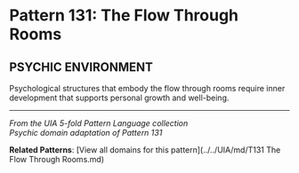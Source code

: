 # Pattern 131: The Flow Through Rooms

## PSYCHIC ENVIRONMENT

Psychological structures that embody the flow through rooms require inner development that supports personal growth and well-being.

---

*From the UIA 5-fold Pattern Language collection*  
*Psychic domain adaptation of Pattern 131*

**Related Patterns**: [View all domains for this pattern](../../UIA/md/T131 The Flow Through Rooms.md)